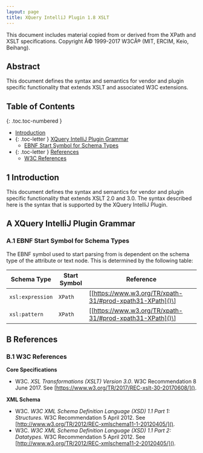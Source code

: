 ```yaml
---
layout: page
title: XQuery IntelliJ Plugin 1.8 XSLT
---
```


This document includes material copied from or derived from the XPath
and XSLT specifications. Copyright Â© 1999-2017 W3CÂ® (MIT, ERCIM, Keio,
Beihang).

## Abstract
This document defines the syntax and semantics for vendor and plugin specific
functionality that extends XSLT and associated W3C extensions.

## Table of Contents

{: .toc.toc-numbered }
- [Introduction](#1-introduction)
- {: .toc-letter } [XQuery IntelliJ Plugin Grammar](#a-xquery-intellij-plugin-grammar)
  - [EBNF Start Symbol for Schema Types](#a1-ebnf-start-symbol-for-schema-types)
- {: .toc-letter } [References](#b-references)
  - [W3C References](#b1-w3c-references)

## 1 Introduction
This document defines the syntax and semantics for vendor and plugin specific
functionality that extends XSLT 2.0 and 3.0. The syntax described here is the
syntax that is supported by the XQuery IntelliJ Plugin.

## A XQuery IntelliJ Plugin Grammar

### A.1 EBNF Start Symbol for Schema Types
The EBNF symbol used to start parsing from is dependent on the schema type of the
attribute or text node. This is determined by the following table:

| Schema Type      | Start Symbol | Reference                                                  |
|------------------|--------------|------------------------------------------------------------|
| `xsl:expression` | `XPath`      | \[[https://www.w3.org/TR/xpath-31/#prod-xpath31-XPath]()\] |
| `xsl:pattern`    | `XPath`      | \[[https://www.w3.org/TR/xpath-31/#prod-xpath31-XPath]()\] |

## B References

### B.1 W3C References
__Core Specifications__
*  W3C. *XSL Transformations (XSLT) Version 3.0*. W3C Recommendation 8 June 2017.
   See [https://www.w3.org/TR/2017/REC-xslt-30-20170608/]().

__XML Schema__
*  W3C. *W3C XML Schema Definition Language (XSD) 1.1 Part 1: Structures*. W3C
   Recommendation 5 April 2012. See
   [http://www.w3.org/TR/2012/REC-xmlschema11-1-20120405/]().
*  W3C. *W3C XML Schema Definition Language (XSD) 1.1 Part 2: Datatypes*. W3C
   Recommendation 5 April 2012. See
   [http://www.w3.org/TR/2012/REC-xmlschema11-2-20120405/]().
